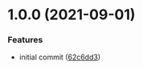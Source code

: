 # 1.0.0 (2021-09-01)


### Features

* initial commit ([62c6dd3](https://github.com/gmukul01/random/commit/62c6dd34c9e7075740cbfab43fc24fd067a1553c))
